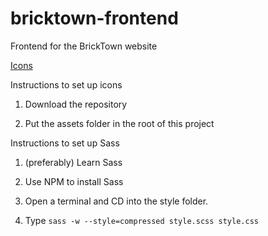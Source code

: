 # bricktown-frontend
Frontend for the BrickTown website

[Icons](https://github.com/stoXmod/FontAwesome-pro)

Instructions to set up icons

1. Download the repository

2. Put the assets folder in the root of this project

Instructions to set up Sass

1. (preferably) Learn Sass

2. Use NPM to install Sass

3. Open a terminal and CD into the style folder.

4. Type `sass -w --style=compressed style.scss style.css`
